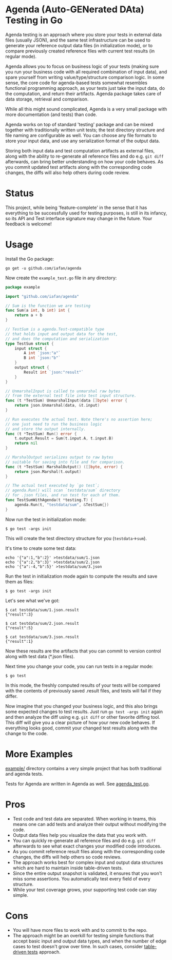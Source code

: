 Agenda (Auto-GENerated DAta) Testing in Go
==========================================

Agenda testing is an approach where you store your tests in external data files
(usually JSON), and the same test infrastructure can be used to generate
your reference output data files (in initialization mode), or to compare
previously created reference files with current test results (in regular mode).

Agenda allows you to focus on business logic of your tests (making sure you
run your business code with all required combination of input data), and spare
yourself from writing value/type/structure comparison logic. In some sense,
the core code for agenda-based tests somewhat resembles functional programming approach,
as your tests just take the input data, do the computation, and return
their artifacts. Agenda package takes care of data storage, retrieval and comparison.

While all this might sound complicated, Agenda is a very small package
with more documentation (and tests) than code.

Agenda works on top of standard 'testing' package and can be mixed together
with traditionally written unit tests; the test directory structure and file naming
are configurable as well. You can choose any file formats to store your input data,
and use any serialization format of the output data.

Storing both input data and test computation artifacts as external files,
along with the ability to re-generate all reference files and do e.g. `git diff`
afterwards, can bring better understanding on how your code behaves. As you commit
updated test artifacts along with the corresponding code changes, the diffs
will also help others during code review.

Status
======

This project, while being 'feature-complete' in the sense that it has everything
to be successfully used for testing purposes, is still in its infancy, so its API
and Test interface signature may change in the future. Your feedback is welcome!

Usage
=====

Install the Go package:
```
go get -u github.com/iafan/agenda
```

Now create the `example_test.go` file in any directory:

```go
package example

import "github.com/iafan/agenda"

// Sum is the function we are testing
func Sum(a int, b int) int {
    return a + b
}

// TestSum is a agenda.Test-compatible type
// that holds input and output data for the test,
// and does the computation and serialization
type TestSum struct {
    input struct {
        A int `json:"a"`
        B int `json:"b"`
    }
    output struct {
        Result int `json:"result"`
    }
}

// UnmarshalInput is called to unmarshal raw bytes
// from the external test file into test input structure.
func (t *TestSum) UnmarshalInput(data []byte) error {
    return json.Unmarshal(data, &t.input)
}

// Run executes the actual test. Note there's no assertion here;
// one just need to run the business logic
// and store the output internally.
func (t *TestSum) Run() error {
    t.output.Result = Sum(t.input.A, t.input.B)
    return nil
}

// MarshalOutput serializes output to raw bytes
// suitable for saving into file and for comparison.
func (t *TestSum) MarshalOutput() ([]byte, error) {
    return json.Marshal(t.output)
}

// The actual test executed by `go test`;
// agenda.Run() will scan `testdata/sum` directory
// for .json files, and run test for each of them.
func TestSumWithAgenda(t *testing.T) {
    agenda.Run(t, "testdata/sum", &TestSum{})
}
```

Now run the test in initialization mode:
```
$ go test -args init
```

This will create the test directory structure for you (`testdata`->`sum`).

It's time to create some test data:
```
echo '{"a":1,"b":2}' >testdata/sum/1.json
echo '{"a":2,"b":3}' >testdata/sum/2.json
echo '{"a":-4,"b":5}' >testdata/sum/3.json
```

Run the test in initialization mode again to compute the results and save them as files:
```
$ go test -args init
```

Let's see what we've got:
```
$ cat testdata/sum/1.json.result
{"result":3}

$ cat testdata/sum/2.json.result
{"result":5}

$ cat testdata/sum/3.json.result
{"result":1}
```

Now these results are the artifacts that you can commit to version control
along with test data (*.json files).

Next time you change your code, you can run tests in a regular mode:
```
$ go test
```

In this mode, the freshly computed results of your tests will be
compared with the contents of previously saved .result files, and tests will fail
if they differ.

Now imagine that you changed your business logic, and this also brings
some expected changes to test results. Just run `go test -args init` again
and then analyze the diff using e.g. `git diff` or other favorite diffing tool.
This diff will give you a clear picture of how your new code behaves.
If everything looks good, commit your changed test results along with the change
to the code.

More Examples
=============

[example/](https://github.com/iafan/agenda/tree/master/example) directory contains a very simple project that has both traditional and agenda tests.

Tests for Agenda are written in Agenda as well. See [agenda_test.go](https://github.com/iafan/agenda/blob/master/agenda_test.go).

Pros
====
- Test code and test data are separated. When working in teams, this means one can add tests and analyze their output without modifying the code.
- Output data files help you visualize the data that you work with.
- You can quickly re-generate all reference files and do e.g. `git diff` afterwards to see what exact changes your modified code introduces.
- As you commit reference result files along with the corresponding code changes, the diffs will help others so code reviews.
- The approach works best for complex input and output data structures which are hard to maintain inside table-driven tests.
- Since the entire output snapshot is validated, it ensures that you won't miss some assertions. You automatically test every field of every structure.
- While your test coverage grows, your supporting test code can stay simple.

Cons
====
- You will have more files to work with and to commit to the repo.
- The approach might be an overkill for testing simple functions that accept basic input and output data types, and when the number of edge cases to test doesn't grow over time. In such cases, consider [table-driven tests](https://github.com/golang/go/wiki/TableDrivenTests) approach.
